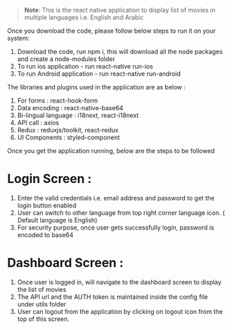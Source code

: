 >**Note**: This is the react native application to display list of movies in multiple languages i.e. English and Arabic

Once you download the code, please follow below steps to run it on your system:

1. Download the code, run npm i, this will download all the node packages and create a node-modules folder
2. To run ios application - run react-native run-ios
3. To run Android application - run react-native run-android

The libraries and plugins used in the application are as below :

1. For forms : react-hook-form
2. Data encoding : react-native-base64
3. Bi-lingual language : i18next, react-i18next
4. API call : axios
5. Redux : reduxjs/toolkit, react-redux
6. UI Components : styled-component

Once you get the application running, below are the steps to be followed

# Login Screen :

 1. Enter the valid credentials i.e. email address and password to get the login button enabled
 2. User can switch to other language from top right corner language icon. ( Default language is English)
 3. For security purpose, once user gets successfully login, password is encoded to base64

 # Dashboard Screen :

 1. Once user is logged in, will navigate to the dashboard screen to display the list of movies
 2. The API url and the AUTH token is maintained inside the config file under utils folder
 3. User can logout from the application by clicking on logout icon from the top of this screen.